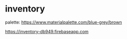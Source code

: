 # inventory

palette: https://www.materialpalette.com/blue-grey/brown

https://inventory-db949.firebaseapp.com